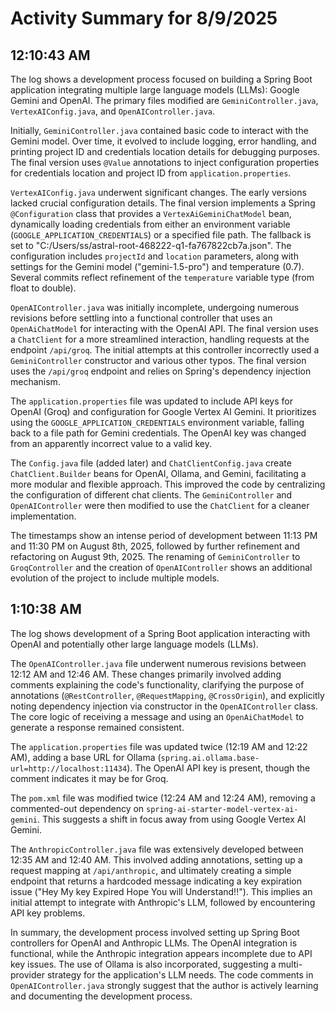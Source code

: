 # Activity Summary for 8/9/2025

## 12:10:43 AM
The log shows a development process focused on building a Spring Boot application integrating multiple large language models (LLMs): Google Gemini and OpenAI.  The primary files modified are `GeminiController.java`, `VertexAIConfig.java`, and `OpenAIController.java`.

Initially, `GeminiController.java`  contained basic code to interact with the Gemini model.  Over time, it evolved to include logging, error handling, and  printing project ID and credentials location details for debugging purposes.  The final version uses `@Value` annotations to inject configuration properties for credentials location and project ID from  `application.properties`.

`VertexAIConfig.java` underwent significant changes. The early versions lacked crucial configuration details.  The final version implements a Spring `@Configuration` class that provides a  `VertexAiGeminiChatModel` bean, dynamically loading credentials from either an environment variable (`GOOGLE_APPLICATION_CREDENTIALS`) or a specified file path. The fallback is set to  "C:/Users/ss/astral-root-468222-q1-fa767822cb7a.json".  The configuration includes  `projectId` and `location` parameters, along with settings for the Gemini model ("gemini-1.5-pro") and temperature (0.7).  Several commits reflect refinement of the `temperature` variable type (from float to double).

`OpenAIController.java` was initially incomplete, undergoing numerous revisions before settling into a functional controller that uses an `OpenAiChatModel` for interacting with the OpenAI API.  The final version uses a `ChatClient` for a more streamlined interaction, handling requests at the endpoint `/api/groq`. The initial attempts at this controller incorrectly used a `GeminiController` constructor and various other typos.  The final version uses the `/api/groq` endpoint and relies on Spring's dependency injection mechanism.

The `application.properties` file was updated to include API keys for OpenAI (Groq) and configuration for Google Vertex AI Gemini. It prioritizes using the `GOOGLE_APPLICATION_CREDENTIALS` environment variable, falling back to a file path for Gemini credentials.  The OpenAI key was changed from an apparently incorrect value to a valid key.

The `Config.java` file (added later) and `ChatClientConfig.java` create `ChatClient.Builder` beans for OpenAI, Ollama, and Gemini, facilitating a more modular and flexible approach. This improved the code by centralizing the configuration of different chat clients. The `GeminiController` and `OpenAIController` were then modified to use the `ChatClient` for a cleaner implementation.

The timestamps show an intense period of development between 11:13 PM and 11:30 PM on August 8th, 2025, followed by further refinement and refactoring on August 9th, 2025.  The renaming of  `GeminiController` to `GroqController` and the creation of `OpenAIController` shows an additional evolution of the project to include multiple models.


## 1:10:38 AM
The log shows development of a Spring Boot application interacting with OpenAI and potentially other large language models (LLMs).

The `OpenAIController.java` file underwent numerous revisions between 12:12 AM and 12:46 AM.  These changes primarily involved adding comments explaining the code's functionality, clarifying the purpose of annotations (`@RestController`, `@RequestMapping`, `@CrossOrigin`), and explicitly noting dependency injection via constructor in the `OpenAIController` class. The core logic of receiving a message and using an `OpenAiChatModel` to generate a response remained consistent.

The `application.properties` file was updated twice (12:19 AM and 12:22 AM), adding a base URL for Ollama (`spring.ai.ollama.base-url=http://localhost:11434`).  The OpenAI API key is present, though the comment indicates it may be for Groq.

The `pom.xml` file was modified twice (12:24 AM and 12:24 AM), removing a commented-out dependency on `spring-ai-starter-model-vertex-ai-gemini`. This suggests a shift in focus away from using Google Vertex AI Gemini.

The `AnthropicController.java` file was extensively developed between 12:35 AM and 12:40 AM. This involved adding annotations, setting up a request mapping at `/api/anthropic`, and ultimately creating a simple endpoint that returns a hardcoded message indicating a key expiration issue ("Hey My key Expired Hope You will Understand!!").  This implies an initial attempt to integrate with Anthropic's LLM, followed by encountering API key problems.

In summary, the development process involved setting up Spring Boot controllers for OpenAI and Anthropic LLMs.  The OpenAI integration is functional, while the Anthropic integration appears incomplete due to API key issues.  The use of Ollama is also incorporated, suggesting a multi-provider strategy for the application's LLM needs.  The code comments in `OpenAIController.java` strongly suggest that the author is actively learning and documenting the development process.
